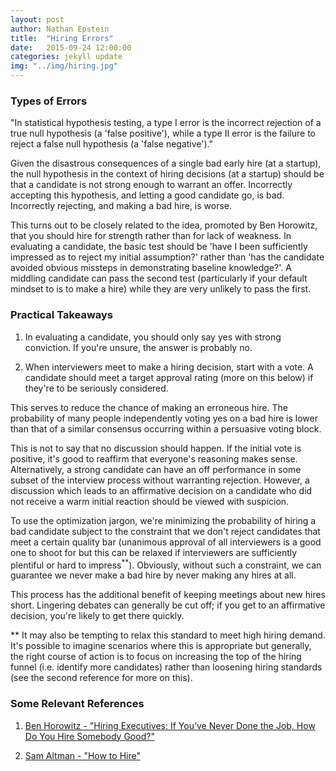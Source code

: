 ```yaml
---
layout: post
author: Nathan Epstein
title:  "Hiring Errors"
date:   2015-09-24 12:00:00
categories: jekyll update
img: "../img/hiring.jpg"
---
```


### Types of Errors

"In statistical hypothesis testing, a type I error is the incorrect rejection of a true null hypothesis (a 'false positive'), while a type II error is the failure to reject a false null hypothesis (a 'false negative')."

Given the disastrous consequences of a single bad early hire (at a startup), the null hypothesis in the context of hiring decisions (at a startup) should be that a candidate is not strong enough to warrant an offer. Incorrectly accepting this hypothesis, and letting a good candidate go, is bad. Incorrectly rejecting, and making a bad hire, is worse.

This turns out to be closely related to the idea, promoted by Ben Horowitz, that you should hire for strength rather than for lack of weakness. In evaluating a candidate, the basic test should be 'have I been sufficiently impressed as to reject my initial assumption?' rather than 'has the candidate avoided obvious missteps in demonstrating baseline knowledge?'. A middling candidate can pass the second test (particularly if your default mindset to is to make a hire) while they are very unlikely to pass the first.

### Practical Takeaways

1) In evaluating a candidate, you should only say yes with strong conviction. If you're unsure, the answer is probably no.

2) When interviewers meet to make a hiring decision, start with a vote. A candidate should meet a target approval rating (more on this below) if they're to be seriously considered.

This serves to reduce the chance of making an erroneous hire. The probability of many people independently voting yes on a bad hire is lower than that of a similar consensus occurring within a persuasive voting block.

This is not to say that no discussion should happen. If the initial vote is positive, it's good to reaffirm that everyone's reasoning makes sense. Alternatively, a strong candidate can have an off performance in some subset of the interview process without warranting rejection. However, a discussion which leads to an affirmative decision on a candidate who did not receive a warm initial reaction should be viewed with suspicion.

To use the optimization jargon, we're minimizing the probability of hiring a bad candidate subject to the constraint that we don't reject candidates that meet a certain quality bar (unanimous approval of all interviewers is a good one to shoot for but this can be relaxed if interviewers are sufficiently plentiful or hard to impress<sup>**</sup>). Obviously, without such a constraint, we can guarantee we never make a bad hire by never making any hires at all.

This process has the additional benefit of keeping meetings about new hires short. Lingering debates can generally be cut off; if you get to an affirmative decision, you're likely to get there quickly.

** It may also be tempting to relax this standard to meet high hiring demand. It's possible to imagine scenarios where this is appropriate but generally, the right course of action is to focus on increasing the top of the hiring funnel (i.e. identify more candidates) rather than loosening hiring standards (see the second reference for more on this).

### Some Relevant References

1) <a href="http://www.bhorowitz.com/hiring_executives_if_you_ve_never_done_the_job_how_do_you_hire_somebody_good"> Ben Horowitz - "Hiring Executives: If You’ve Never Done the Job, How Do You Hire Somebody Good?" </a>

2) <a href="http://blog.samaltman.com/how-to-hire"> Sam Altman - "How to Hire" </a>






